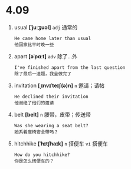 # 4.09




1. usual **[ˈjuːʒuəl]** `adj` 通常的
    ```
    He came home later than usual
    他回家比平时晚一些
    ```

2. apart **[əˈpɑːt]** `adv` 除了...外
    ```
    I've finished apart from the last question
    除了最后一道题，我全做完了
    ```

3. invitation **[ˌɪnvɪˈteɪʃ(ə)n]** `n` 邀请；请帖
    ```
    He declined their invitation
    他谢绝了他们的邀请
    ```

4. belt **[belt]** `n` 腰带，皮带；传送带
    ```
    Was she wearing a seat belt?
    她系着座椅安全带吗？
    ```

5. hitchhike **[ˈhɪtʃhaɪk]** `n` 搭便车 `vi` 搭便车
    ```
    How do you hitchhike?
    你是怎么搭便车的？
    ```
